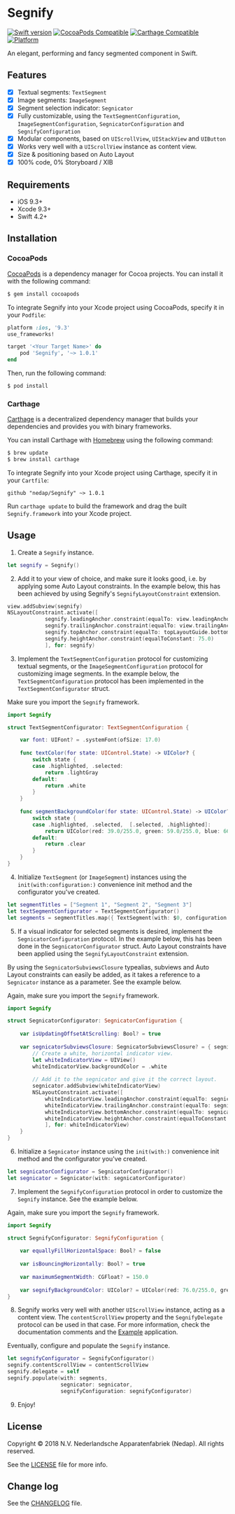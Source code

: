 # Segnify

[![Swift version](https://img.shields.io/badge/swift-4.2-brightgreen.svg)](https://img.shields.io/badge/swift-4.2-brightgreen.svg)
[![CocoaPods Compatible](https://img.shields.io/cocoapods/v/Segnify.svg)](https://img.shields.io/cocoapods/v/Segnify.svg)
[![Carthage Compatible](https://img.shields.io/badge/Carthage-compatible-4BC51D.svg)](https://github.com/nedap/Segnify)
[![Platform](https://img.shields.io/cocoapods/p/Segnify.svg)](https://img.shields.io/cocoapods/p/Segnify.svg)

An elegant, performing and fancy segmented component in Swift.

## Features

- [x] Textual segments: `TextSegment`
- [x] Image segments: `ImageSegment`
- [x] Segment selection indicator: `Segnicator`
- [x] Fully customizable, using the `TextSegmentConfiguration`, `ImageSegmentConfiguration`, `SegnicatorConfiguration` and `SegnifyConfiguration`
- [x] Modular components, based on `UIScrollView`, `UIStackView` and `UIButton`
- [x] Works very well with a `UIScrollView` instance as content view.
- [x] Size & positioning based on Auto Layout
- [x] 100% code, 0% Storyboard / XIB

## Requirements

- iOS 9.3+
- Xcode 9.3+
- Swift 4.2+

## Installation

### CocoaPods

[CocoaPods](https://cocoapods.org) is a dependency manager for Cocoa projects. You can install it with the following command:

```bash
$ gem install cocoapods
```

To integrate Segnify into your Xcode project using CocoaPods, specify it in your `Podfile`:

```ruby
platform :ios, '9.3'
use_frameworks!

target '<Your Target Name>' do
    pod 'Segnify', '~> 1.0.1'
end
```

Then, run the following command:

```bash
$ pod install
```

### Carthage

[Carthage](https://github.com/Carthage/Carthage) is a decentralized dependency manager that builds your dependencies and provides you with binary frameworks.

You can install Carthage with [Homebrew](https://brew.sh/) using the following command:

```bash
$ brew update
$ brew install carthage
```

To integrate Segnify into your Xcode project using Carthage, specify it in your `Cartfile`:

```ogdl
github "nedap/Segnify" ~> 1.0.1
```

Run `carthage update` to build the framework and drag the built `Segnify.framework` into your Xcode project.

## Usage

1) Create a `Segnify` instance.

```swift
let segnify = Segnify()
```

2) Add it to your view of choice, and make sure it looks good, i.e. by applying some Auto Layout constraints. In the example below, this has been achieved by using Segnify's `SegnifyLayoutConstraint` extension.

```swift
view.addSubview(segnify)
NSLayoutConstraint.activate([
            segnify.leadingAnchor.constraint(equalTo: view.leadingAnchor),
            segnify.trailingAnchor.constraint(equalTo: view.trailingAnchor),
            segnify.topAnchor.constraint(equalTo: topLayoutGuide.bottomAnchor),
            segnify.heightAnchor.constraint(equalToConstant: 75.0)
            ], for: segnify)
```

3) Implement the `TextSegmentConfiguration` protocol for customizing textual segments, or the `ImageSegmentConfiguration` protocol for customizing image segments. In the example below, the `TextSegmentConfiguration` protocol has been implemented in the `TextSegmentConfigurator` struct.

Make sure you import the `Segnify` framework.

```swift
import Segnify

struct TextSegmentConfigurator: TextSegmentConfiguration {

    var font: UIFont? = .systemFont(ofSize: 17.0)
    
    func textColor(for state: UIControl.State) -> UIColor? {
        switch state {
        case .highlighted, .selected:
            return .lightGray
        default:
            return .white
        }
    }
    
    func segmentBackgroundColor(for state: UIControl.State) -> UIColor? {
        switch state {
        case .highlighted, .selected,  [.selected, .highlighted]:
            return UIColor(red: 39.0/255.0, green: 59.0/255.0, blue: 66.0/255.0, alpha: 1.0)
        default:
            return .clear
        }
    }
}
```

4) Initialize `TextSegment` (or `ImageSegment`) instances using the `init(with:configuration:)` convenience init method and the configurator you've created.

```swift
let segmentTitles = ["Segment 1", "Segment 2", "Segment 3"]
let textSegmentConfigurator = TextSegmentConfigurator()
let segments = segmentTitles.map({ TextSegment(with: $0, configuration: textSegmentConfigurator) })
```

5) If a visual indicator for selected segments is desired, implement the `SegnicatorConfiguration` protocol. In the example below, this has been done in the `SegnicatorConfigurator` struct. Auto Layout constraints have been applied using the `SegnifyLayoutConstraint` extension.

By using the `SegnicatorSubviewsClosure` typealias, subviews and Auto Layout constraints can easily be added, as it takes a reference to a `Segnicator` instance as a parameter. See the example below.

Again, make sure you import the `Segnify` framework.

```swift
import Segnify

struct SegnicatorConfigurator: SegnicatorConfiguration {
    
    var isUpdatingOffsetAtScrolling: Bool? = true
    
    var segnicatorSubviewsClosure: SegnicatorSubviewsClosure? = { segnicator in
        // Create a white, horizontal indicator view.
        let whiteIndicatorView = UIView()
        whiteIndicatorView.backgroundColor = .white
        
        // Add it to the segnicator and give it the correct layout.
        segnicator.addSubview(whiteIndicatorView)
        NSLayoutConstraint.activate([
            whiteIndicatorView.leadingAnchor.constraint(equalTo: segnicator.leadingAnchor),
            whiteIndicatorView.trailingAnchor.constraint(equalTo: segnicator.trailingAnchor),
            whiteIndicatorView.bottomAnchor.constraint(equalTo: segnicator.bottomAnchor),
            whiteIndicatorView.heightAnchor.constraint(equalToConstant: 2.0)
            ], for: whiteIndicatorView)
    }
}
```

6) Initialize a `Segnicator` instance using the `init(with:)` convenience init method and the configurator you've created. 

```swift
let segnicatorConfigurator = SegnicatorConfigurator()
let segnicator = Segnicator(with: segnicatorConfigurator)
```

7) Implement the `SegnifyConfiguration` protocol in order to customize the `Segnify` instance. See the example below.

Again, make sure you import the `Segnify` framework.

```swift
import Segnify

struct SegnifyConfigurator: SegnifyConfiguration {
    
    var equallyFillHorizontalSpace: Bool? = false
    
    var isBouncingHorizontally: Bool? = true
    
    var maximumSegmentWidth: CGFloat? = 150.0
    
    var segnifyBackgroundColor: UIColor? = UIColor(red: 76.0/255.0, green: 114.0/255.0, blue: 128.0/255.0, alpha: 1.0)
}
```

8) Segnify works very well with another `UIScrollView` instance, acting as a content view. The `contentScrollView` property and the `SegnifyDelegate` protocol can be used in that case. For more information, check the documentation comments and the [Example](https://github.com/nedap/Segnify/tree/master/Example) application.

Eventually, configure and populate the `Segnify` instance.

```swift
let segnifyConfigurator = SegnifyConfigurator()
segnify.contentScrollView = contentScrollView
segnify.delegate = self
segnify.populate(with: segments,
                 segnicator: segnicator,
                 segnifyConfiguration: segnifyConfigurator)
```

9) Enjoy!

## License

Copyright © 2018 N.V. Nederlandsche Apparatenfabriek (Nedap). All rights reserved.

See the [LICENSE](LICENSE) file for more info.

## Change log

See the [CHANGELOG](CHANGELOG.md) file.



